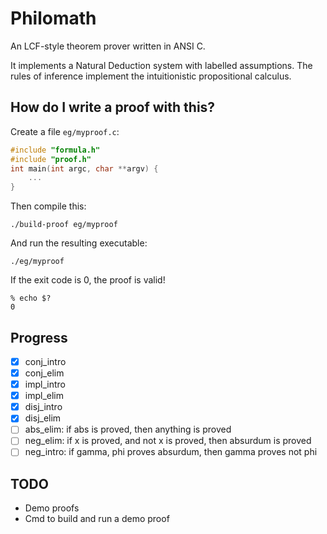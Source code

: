 Philomath
=========

An LCF-style theorem prover written in ANSI C.

It implements a Natural Deduction system with labelled assumptions.
The rules of inference implement the intuitionistic propositional calculus.

How do I write a proof with this?
---------------------------------

Create a file `eg/myproof.c`:

```c
#include "formula.h"
#include "proof.h"
int main(int argc, char **argv) {
    ...
}
```

Then compile this:

    ./build-proof eg/myproof

And run the resulting executable:

    ./eg/myproof

If the exit code is 0, the proof is valid!

    % echo $?
    0

Progress
--------

- [x] conj_intro
- [x] conj_elim
- [x] impl_intro
- [x] impl_elim
- [x] disj_intro
- [x] disj_elim
- [ ] abs_elim: if abs is proved, then anything is proved
- [ ] neg_elim: if x is proved, and not x is proved, then absurdum is proved
- [ ] neg_intro: if gamma, phi proves absurdum, then gamma proves not phi

TODO
----

*   Demo proofs
*   Cmd to build and run a demo proof
